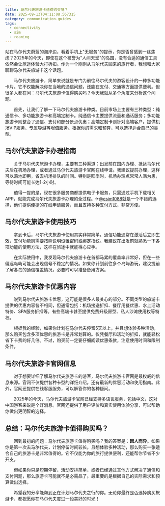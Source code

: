 ```yaml
---
title: 马尔代夫旅游卡值得购买吗？
date: 2025-09-13T04:11:08.567315
category: communication-guides
tags:
  - connectivity
  - sim
  - roaming
---
```


站在马尔代夫蔚蓝的海岸边，看着手机上"无服务"的提示，你是否曾感到一丝焦虑？2025年的今天，即使在这个被誉为"人间天堂"的岛国，没有合适的通信工具依然会让旅途体验大打折扣。作为一个刚刚从马尔代夫回来的旅行者，我想和大家聊聊马尔代夫旅游卡这个话题。

　　马尔代夫旅游卡，简单来说就是专门为前往马尔代夫的游客设计的一种多功能卡片。它不仅能解决你在当地的通信问题，还能在支付、交通等方面提供便利。但很多人都在问：马尔代夫旅游卡值得购买吗？今天我就从多个角度来分析这个问题。

　　首先，让我们了解一下马尔代夫旅游卡种类。目前市场上主要有三种类型：纯通信卡、多功能旅游卡和高端定制卡。纯通信卡主要提供流量和通话服务；多功能旅游卡则整合了通信、支付和部分景点优惠；高端定制卡则针对高端客户，提供机场VIP服务、专属导游等增值服务。根据你的需求和预算，可以选择适合自己的类型。

## 马尔代夫旅游卡办理指南

　　关于马尔代夫旅游卡办理，主要有三种渠道：出发前在国内办理、抵达马尔代夫后在机场办理，或者通过马尔代夫旅游卡官网在线申请。我建议提前办理，这样可以落地即用，省去机场排队的时间。特别是旺季时，机场办理点常常人满为患，等待时间可能长达1-2小时。

　　值得一提的是，现在很多服务商都提供电子卡服务，只需通过手机下载相关APP，就能完成马尔代夫旅游卡办理的全过程。✈[@esim1088](https://t.me/s/esim1088)就是一个不错的选择，他们提供便捷的在线申请服务，而且支持多种支付方式，非常方便。

## 马尔代夫旅游卡使用技巧

　　拿到卡后，马尔代夫旅游卡使用其实非常简单。通信功能通常在激活后立即生效，支付功能则需要按照说明设置密码或绑定指纹。我建议在出发前就熟悉一下各项功能的使用方法，这样在旅途中就能得心应手。

　　在实际使用中，我发现马尔代夫旅游卡在首都马累的覆盖率非常好，但在一些偏远岛屿可能会出现信号不稳定的情况。如果你计划前往多个岛屿游玩，建议提前了解各岛的通信覆盖情况，必要时可以准备备用方案。

## 马尔代夫旅游卡优惠内容

　　说到马尔代夫旅游卡优惠，这可能是很多人最关心的部分。不同类型的旅游卡提供的优惠内容各不相同，但通常包括：机场接送折扣、餐厅用餐优惠、水上活动特价、SPA服务折扣等。有些高端卡甚至提供免费升级房型、私人沙滩使用权等特权。

　　根据我的经验，如果你计划在马尔代夫停留5天以上，并且想体验多种活动，那么购买包含多项优惠的旅游卡是非常划算的。仅凭餐厅和活动的折扣，就能轻松省下卡费的好几倍。不过，购买前一定要仔细阅读优惠条款，注意使用时间和限制条件。

## 马尔代夫旅游卡官网信息

　　对于想要详细了解马尔代夫旅游卡的游客，马尔代夫旅游卡官网是最权威的信息来源。官网不仅提供各种卡型的详细介绍，还有最新的优惠活动和使用指南。此外，官网还提供在线客服服务，可以解答你的各种疑问。

　　2025年的今天，马尔代夫旅游卡官网已经支持多语言服务，包括中文，这对中国游客来说是个好消息。官网还提供了用户评价和真实使用体验分享，可以帮助你做出更明智的选择。

## 总结：马尔代夫旅游卡值得购买吗？

　　回到最初的问题：马尔代夫旅游卡值得购买吗？我的答案是：**因人而异**。如果你是第一次去马尔代夫，计划停留时间较长，且想体验多种活动，那么购买一张适合自己的旅游卡是非常值得的。它不仅能为你的旅行提供便利，还能帮你节省不少开支。

　　但如果你只是短期停留，活动安排简单，或者已经通过其他方式解决了通信和支付问题，那么旅游卡可能就不是必需品了。最重要的是根据自己的实际需求和预算做出选择。

　　希望我的分享能帮到正在计划马尔代夫之行的你。无论你最终是否选择购买旅游卡，都祝愿你在马尔代夫度过一段美好的时光！